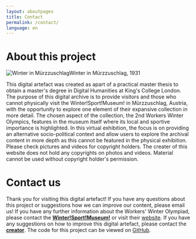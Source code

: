 ```yaml
---
layout: aboutpages
title: Contact
permalink: /contact/
language: en
---
```

<h1 class="h1-responsive font-weight-bold text-center my-4"> About this project</h1>
<div class="grid-item" id="exhibit-image"><img src="../media/1634292929902_cut.jpg" class="img-fluid" alt="Winter in Mürzzuschlag">Winter in Mürzzuschlag, 1931</div>
<p class="text-center w-responsive mx-auto mb-5">This digital artefact was created as apart of a practical master thesis to obtain a master's degree in Digital Humanities at King's College London. The purpose of this digital archive is to provide visitors and those who cannot physically visit the Winter!Sport!Museum! in Mürzzuschlag, Austria, with the opportunity to explore one element of their expansive collection in more detail. The chosen aspect of the collection, the 2nd Workers Winter Olympics, features in the museum itself where its local and sportive importance is highlighted. In this virtual exhibition, the focus is on providing an alternative socio-political context and allow users to explore the archival content in more depth as this cannot be featured in the physical exhibition. Please check pictures and videos for copyright holders. The creater of this website does not hold any copyrights on photos and videos. Material cannot be used without copyright holder's permission.</p>
<h1 class="h1-responsive font-weight-bold text-center my-4">Contact us</h1>
<p class="text-center w-responsive mx-auto mb-5">Thank you for visiting this digital artefact! If you have any questions about this project or suggestions how we can improve our content, please email us!
If you have any further information about the Workers' Winter Olympiad, please contact the <b><a class="u-email" href="mailto:office@wintersportmuseum.com">Winter!Sport!Museum!</a></b> or visit their <a href="https://www.wintersportmuseum.com/at/">website</a>.
If you have any suggestions on how to improve this digital artefact, please contact the <b><a class="u-email" href="mailto:{{ site.email }}">creator</a></b>. The code for this project can be viewed on <a href="https://github.com/Koenel/olympiad1931">GitHub</a>.</p>
<!--code taken from: https://mdbootstrap.com/docs/b4/jquery/forms/contact/-->